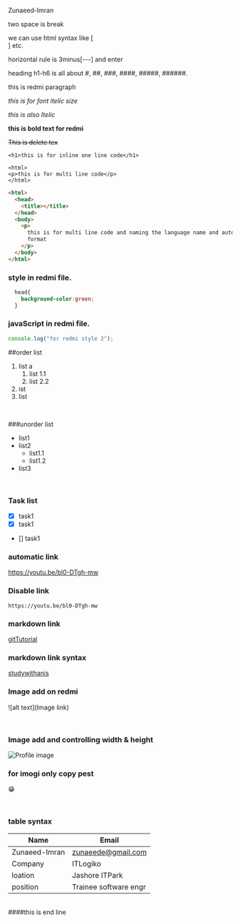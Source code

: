 <!-- this is redmi rule -->

Zunaeed-Imran

two space is break

we can use html syntax like [<br/>] etc.

horizontal rule is 3minus[---] and enter

heading h1-h6 is all about #, ##, ###, ####, #####, ######.

<p>this is redmi paragraph</p>

<i>this is for font itelic size</i>

_this is also Itelic_

**this is bold text for redmi**

~~This is delete tex~~

`<h1>this is for inline one line code</h1>`

```
<html>
<p>this is for multi line code</p>
</html>
```

```html
<html>
  <head>
    <title></title>
  </head>
  <body>
    <p>
      this is for multi line code and naming the language name and automitacally
      format
    </p>
  </body>
</html>
```

### style in redmi file.

```CSS
  head{
    background-color:green;
  }
```

### javaScript in redmi file.

```javascript
console.log("for redmi style 2");
```

##order list

1. list a
   1. list 1.1
   2. list 2.2
2. ist
3. list

</br>

###unorder list

- list1
- list2
  - list1.1
  - list1.2
- list3

</br>

### Task list

- [x] task1
- [x] task1
- [] task1

### automatic link

https://youtu.be/bl0-DTgh-mw

### Disable link

`https://youtu.be/bl0-DTgh-mw`

### markdown link

[gitTutorial](https://youtu.be/bl0-DTgh-mw)

### markdown link syntax

[studywithanis][websitelink]

<!-- all link is here -->

[websitelink]: https://youtu.be/bl0-DTgh-mw

### Image add on redmi

![alt text](Image link)

</br>

### Image add and controlling width & height

<img src="" width="" height="" title="Profile image">

</br>

### for imogi only copy pest

😁

 </br>

### table syntax

| Name          | Email                 |
| ------------- | --------------------- |
| Zunaeed-Imran | zunaeede@gmail.com    |
| Company       | ITLogiko              |
| loation       | Jashore ITPark        |
| position      | Trainee software engr |

</br>
####this is end line
